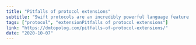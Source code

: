 ```yaml
---
title: "Pitfalls of protocol extensions"
subtitle: "Swift protocols are an incredibly powerful language feature, allowing us to define a blueprint of methods, properties, and other requirements that suit a particular piece of functionality. It's also possible to extend protocols to implement default behavior or add additional functionality. In this post, Dmitrii Ivanov examines protocol extensions, presenting what he thinks are some drawbacks of using this language feature."
tags: ["protocol", "extensionPitfalls of protocol extensions"]
link: "https://dmtopolog.com/pitfalls-of-protocol-extensions/"
date: "2020-10-07"
---
```

